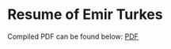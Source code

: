 <!---
Copyright 2018-2020 Emir Turkes

Licensed under the Apache License, Version 2.0 (the "License");
you may not use this file except in compliance with the License.
You may obtain a copy of the License at

    http://www.apache.org/licenses/LICENSE-2.0

Unless required by applicable law or agreed to in writing, software
distributed under the License is distributed on an "AS IS" BASIS,
WITHOUT WARRANTIES OR CONDITIONS OF ANY KIND, either express or implied.
See the License for the specific language governing permissions and
limitations under the License.
-->

# Resume of Emir Turkes

Compiled PDF can be found below:
[PDF](https://drive.google.com/file/d/19RIsMA-_W3Gbra5sllHMm-5Q5I3aQByW/view?usp=sharing)
